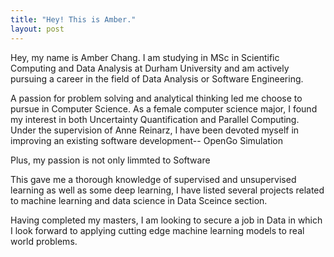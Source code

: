 ```yaml
---
title: "Hey! This is Amber."
layout: post
---
```


Hey, my name is Amber Chang. I am studying in MSc in Scientific Computing and Data Analysis at Durham University and am actively pursuing a career in the field of Data Analysis or Software Engineering.


A passion for problem solving and analytical thinking led me choose to pursue in Computer Science. As a female computer science major, I found my interest in both Uncertainty Quantification and Parallel Computing. Under the supervision of Anne Reinarz, I have been devoted myself in improving an existing software development-- OpenGo Simulation


Plus, my passion is not only limmted to Software 

This gave me a thorough knowledge of supervised and unsupervised learning as well as some deep learning,
I have listed several projects related to machine learning and data science in Data Sceince section.


Having completed my masters, I am looking to secure a job in Data in which I look forward to applying cutting edge machine learning models to real world problems.
